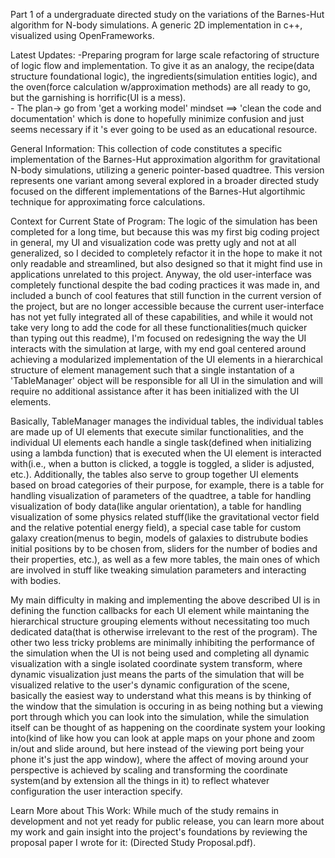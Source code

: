 
Part 1 of a undergraduate directed study on the variations of the Barnes-Hut algorithm for N-body simulations. A generic 2D implementation in c++, visualized using OpenFrameworks.




Latest Updates:
      -Preparing program for large scale refactoring of structure of logic flow and implementation. To give it as an analogy, the recipe(data structure foundational logic), the ingredients(simulation entities logic), and the oven(force calculation w/approximation
      methods) are all ready to go, but the garnishing is horrific(UI is a mess).  
      - The plan-> go from 'get a working model' mindset   ==>   'clean the code and documentation' which is done to hopefully minimize confusion and just seems necessary if it 's ever going to be used as an educational resource.







General Information: This collection of code constitutes a specific implementation of the Barnes-Hut approximation algorithm for gravitational N-body simulations, utilizing a generic pointer-based quadtree. This version represents one variant among several explored in a broader directed study focused on the different implementations of the Barnes-Hut algortihmic technique for approximating force calculations.

Context for Current State of Program: The logic of the simulation has been completed for a long time, but because this was my first big coding project in general, my UI and visualization code was pretty ugly and not at all generalized, so I decided to completely refactor it in the hope to make it not only readable and streamlined, but also designed so that it might find use in applications unrelated to this project. Anyway, the old user-interface was completely functional despite the bad coding practices it was made in, and included a bunch of cool features that still function in the current version of the project, but are no longer accessible because the current user-interface has not yet fully integrated all of these capabilities, and while it would not take very long to add the code for all these functionalities(much quicker than typing out this readme), I'm focused on redesigning the way the UI interacts with the simulation at large, with my end goal centered around achieving a modularized implementation of the UI elements in a hierarchical structure of element management such that a single instantation of a 'TableManager' object will be responsible for all UI in the simulation and will require no additional assistance after it has been initialized with the UI elements.

Basically, TableManager manages the individual tables, the individual tables are made up of UI elements that execute similar functionalities, and the individual UI elements each handle a single task(defined when initializing using a lambda function) that is executed when the UI element is interacted with(i.e., when a button is clicked, a toggle is toggled, a slider is adjusted, etc.). Additionally, the tables also serve to group together UI elements based on broad categories of their purpose, for example, there is a table for handling visualization of parameters of the quadtree, a table for handling visualization of body data(like angular orientation), a table for handling visualization of some physics related stuff(like the gravitational vector field and the relative potential energy field), a special case table for custom galaxy creation(menus to begin, models of galaxies to distrubute bodies initial positions by to be chosen from, sliders for the number of bodies and their properties, etc.), as well as a few more tables, the main ones of which are involved in stuff like tweaking simulation parameters and interacting with bodies.

My main difficulty in making and implementing the above described UI is in defining the function callbacks for each UI element while maintaning the hierarchical structure grouping elements without necessitating too much dedicated data(that is otherwise irrelevant to the rest of the program). The other two less tricky problems are minimally inhibiting the performance of the simulation when the UI is not being used and completing all dynamic visualization with a single isolated coordinate system transform, where dynamic visualization just means the parts of the simulation that will be visualized relative to the user's dynamic configuration of the scene, basically the easiest way to understand what this means is by thinking of the window that the simulation is occuring in as being nothing but a viewing port through which you can look into the simulation, while the simulation itself can be thought of as happening on the coordinate system your looking into(kind of like how you can look at apple maps on your phone and zoom in/out and slide around, but here instead of the viewing port being your phone it's just the app window), where the affect of moving around your perspective is achieved by scaling and transforming the coordinate system(and by extension all the things in it) to reflect whatever configuration the user interaction specify.

Learn More about This Work: While much of the study remains in development and not yet ready for public release, you can learn more about my work and gain insight into the project's foundations by reviewing the proposal paper I wrote for it: (Directed Study Proposal.pdf).
